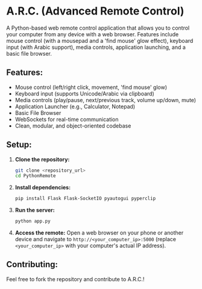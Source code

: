 # A.R.C. (Advanced Remote Control)

A Python-based web remote control application that allows you to control your computer from any device with a web browser. Features include mouse control (with a mousepad and a 'find mouse' glow effect), keyboard input (with Arabic support), media controls, application launching, and a basic file browser.

## Features:
- Mouse control (left/right click, movement, 'find mouse' glow)
- Keyboard input (supports Unicode/Arabic via clipboard)
- Media controls (play/pause, next/previous track, volume up/down, mute)
- Application Launcher (e.g., Calculator, Notepad)
- Basic File Browser
- WebSockets for real-time communication
- Clean, modular, and object-oriented codebase

## Setup:
1.  **Clone the repository:**
    ```bash
    git clone <repository_url>
    cd PythonRemote
    ```
2.  **Install dependencies:**
    ```bash
    pip install Flask Flask-SocketIO pyautogui pyperclip
    ```
3.  **Run the server:**
    ```bash
    python app.py
    ```
4.  **Access the remote:**
    Open a web browser on your phone or another device and navigate to `http://<your_computer_ip>:5000` (replace `<your_computer_ip>` with your computer's actual IP address).

## Contributing:
Feel free to fork the repository and contribute to A.R.C.!
